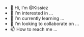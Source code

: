 - 👋 Hi, I’m @Kissiez
- 👀 I’m interested in ...
- 🌱 I’m currently learning ...
- 💞️ I’m looking to collaborate on ...
- 📫 How to reach me ...

<!---
Kissiez/Kissiez is a ✨ special ✨ repository because its `README.md` (this file) appears on your GitHub profile.
You can click the Preview link to take a look at your changes.
--->
